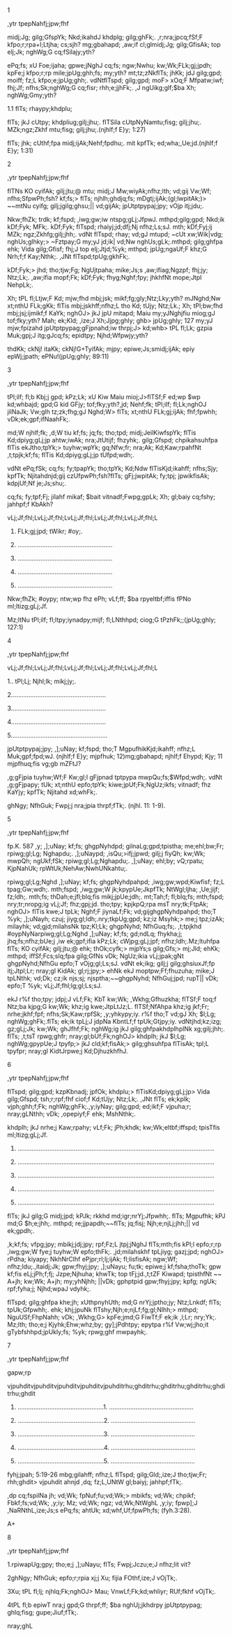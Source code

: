 1

,ytr tpepNahfj;jpw;fhf

midj;Jg; gilg;GfspYk; Nkd;ikahdJ khdplg; gilg;ghFk;. ,r;nra;jpcq;fSf;F kfpo;r;rpa+l;Ltjha; cs;sjh? mg;gbahapd; ,aw;if cl;glmidj;Jg; gilg;GfisAk; top elj;Jk; nghWg;G cq;fSilajy;yth?

ePq;fs; xU Foe;ijaha; gpwe;jNghJ cq;fs; ngw;Nwhu; kw;Wk;FLk;gj;jpdh; kpFe;j kfpo;r;rp mile;jpUg;ghh;fs; my;yth? mt;tz;zNkflTs; jhKk; jdJ gilg;gpd; moiff; fz;L kfpo;e;jpUg;ghh;. vdNtflTspd; gilg;gpd; moF> xOq;F Mfpatw;iwf; fhj;Jf; nfhs;Sk;nghWg;G cq;fisr; rhh;e;jjhFk;. ,J ngUikg;glf;$ba Xh; nghWg;Gmy;yth?

1.1 flTs; rhaypy;khdplu;

flTs; jkJ cUtpy; khdpliug;gilj;jhu;. flTSila cUtpNyNamtu;fisg; gilj;jhu;. MZk;ngz;Zkhf mtu;fisg; gilj;jhu;.(njhlf;f E}y; 1:27)

flTs; jhk; cUthf;fpa midj;ijAk;Nehf;fpdhu;. mit kpfTk; ed;wha;,Ue;jd.(njhlf;f E}y; 1:31)

2

,ytr tpepNahfj;jpw;fhf

flTNs KO cyifAk; gilj;jtu;@ mtu; midj;J Mw;wiyAk;nfhz;lth; vd;gij Vw;Wf; nfhs;SfpwPh;fsh? kf;fs;> flTs; njhlh;ghdjq;fs; mDgtj;ijAk;(gl;lwpitAk;)> ~~mtNu cyifg; gilj;jgilg;ghsu;|| vd;gijAk; jpUtptpypaj;jpy; vOjp itj;jdu;.

Nkw;fhZk; trdk; kf;fspd; ,iwg;gw;iw ntspg;gLj;JfpwJ. mthpd;gilg;gpd; Nkd;ik kDf;Fyk; MFk;. kDf;Fyk; flTspd; rhaiyj;jd;dfj;Nj nfhz;Ls;sJ. mth; kDf;Fyj;ij MZk; ngz;Zkhfg;gilj;jhh;. vdNt flTspd; rhay; vd;gJ mtupd; ~cUt xw;Wik|vdg; nghUs;glhky;> ~Fztpay;G my;yJ jd;ik| vd;Nw nghUs;gLk;.mthpd; gilg;ghfpa ehk; Vida gilg;Gfisf; fhj;J top elj;Jtjd;%yk; mthpd; jpUg;ngaUf;F khz;G Nrh;f;f Kay;Nthk;. ,JNt flTspd;tpUg;gkhFk;.

kDf;Fyk;> jhd; tho;tjw;Fg; NgUjtpaha; mike;Js;s ,aw;ifiag;Ngzpf; fhj;jy; Ntz;Lk;. ,aw;ifia mopf;Fk; kDf;Fyk; fhyg;Nghf;fpy; jhkhfNt mope;Jtpl NehpLk;.

Xh; tPL fl;Ltjw;F Kd; mjw;fhd mbj;jsk; mikf;fg;gly;Ntz;Lky;yth? mJNghd;Nw xt;nthU FLk;gKk; flTis mbj;jskhff;nfhz;L tho Kd; tUjy; Ntz;Lk.; Xh; tPl;bw;fhd mbj;jsj;ijmikf;f KaYk; nghOJ> jkJ jpU mitapd; Maiu my;yJNghjfiu miog;gJ tof;fky;yth? Mah; ek;Kld; ,ize;J Xh;Jjpg;ghly; ghb> jpUg;ghly; 127 my;yJ mjw;fpizahd jpUtptpypag;gFjpnahd;iw thrpj;J> kd;whb> tPL fl;Lk; gzpia Muk;gpj;J itg;gJcq;fs; epidtpy; Njhd;Wfpwjy;yth?

thdKk; ckNj! itaKk; ckNj!G+TyifAk; mjpy; epiwe;Js;smidj;ijAk; epiy epWj;jpath; ePNu!(jpUg;ghly; 89:11)

3

,ytr tpepNahfj;jpw;fhf

tPl;ilf; fl;b Kbj;j gpd; kPz;Lk; xU Kiw Maiu mioj;J>flTSf;F ed;wp $wp kd;whbajd; gpd;G kid GFjy; tof;fky;yth?,jd; Nehf;fk; tPl;ilf; fl;Lk;nghOJ jilNaJk; Vw;glh tz;zk;fhg;gJ Nghd;W> flTs; xt;nthU FLk;gj;ijAk; fhf;fpwhh; vDk;ek;gpf;ifNaahFk;.

md;W njhlf;fk; ,d;W tiu kf;fs; jq;fs; tho;tpd; midj;JeilKiwfspYk; flTis Kd;dpiyg;gLj;jp ahtw;iwAk; nra;JtUtijf; fhzyhk;. gilg;Gfspd; chpikahsuhfpa flTis ekJtho;tpYk;> tuyhw;wpYk; gq;Nfw;fr; nra;Ak; Kd;Kaw;rpahfNt ,t;tpjk;kf;fs; flTis Kd;dpiyg;gLj;jp tUfpd;wdh;.

vdNt ePq;fSk; cq;fs; fy;tpapYk; tho;tpYk; Kd;Ndw flTisKjd;ikahff; nfhs;Sjy; kpfTk; Njitahdnjd;gij czUfpwPh;fsh?flTs; gFj;jwpitAk; fy;tpj; jpwikfisAk; kdpjUf;Nf je;Js;shu;.

cq;fs; fy;tpf;Fj; jilahf mikaf; $bait vitnadf;Fwpg;gpLk; Xh; gl;baiy cq;fshy; jahhpf;f KbAkh?

vLj;Jf;fhl;LvLj;Jf;fhl;LvLj;Jf;fhl;LvLj;Jf;fhl;LvLj;Jf;fhl;L

1. FLk;gj;jpd; tWikr; #oy;.

2. ......................................................

3. ......................................................

4. ......................................................

5. ......................................................

Nkw;fhZk; #oypy; ntw;wp fhz ePh; vLf;ff; $ba rpyeltbf;iffis fPNo ml;ltizg;gLj;Jf.

Mz;ltNu tPl;ilf; fl;ltpy;iynadpy;mijf; fl;LNthhpd; ciog;G tPzhFk;;(jpUg;ghly; 127:1)

4

,ytr tpepNahfj;jpw;fhf

vLj;Jf;fhl;LvLj;Jf;fhl;LvLj;Jf;fhl;LvLj;Jf;fhl;LvLj;Jf;fhl;L

1.. tPl;Lj; Njhl;lk; mikj;jy;.

2......................................................

3......................................................

4......................................................

5.......................................................

jpUtptpypaj;jpy; ,];uNay; kf;fspd; tho;T MgpufhikKjd;ikahff; nfhz;L Muk;gpf;fpd;wJ. (njhlf;f E}y; mjpfhuk; 12)mg;gbahapd; njhlf;f Ehypd; Kjy; 11 mjpfhuq;fis vg;gb mZFtJ?

,g;gFjpia tuyhw;Wf;F Kw;gl;l gFjpnad tptpypa mwpQu;fs;$Wfpd;wdh;. vdNt ,g;gFjpapy; tUk; xt;nthU epfo;tpYk; kiwe;jpUf;Fk;NgUz;ikfs; vitnadf; fhz KaYjy; kpfTk; Njitahd xd;whFk;.

ghNgy; NfhGuk; Fwpj;j nra;jpia thrpf;fTk;. (njhl. 11: 1-9).

5

,ytr tpepNahfj;jpw;fhf

fp.K. 587 ,y; ,];uNay; kf;fs; ghgpNyhdpd; gilnaLg;gpd;tpistha; me;ehl;bw;Fr; rpiwg;gl;Lg; Nghapdu;. ,];uNaypd; ,isQu;>ifj;jpwd; gilj;j fiyQh; kw;Wk; mwpQh; ngUkf;fSk; rpiwg;gl;Lg;Nghapdu;. ,];uNay; ehl;by; vQ;rpatu; KjpNahUk; rpWtUk;NehAw;NwhUNkahtu;.

rpiwg;gl;Lg;Nghd ,];uNay; kf;fs; ghgpNyhdpahpd; ,iwg;gw;wpd;Kiwfisf; fz;L tpag;Gw;wdh;. mth;fspd; ,iwg;gw;W jk;kpypUe;JkpfTk; NtWgl;ljha; ,Ue;jijf; fz;ldh;. mth;fs; thDah;e;jfl;blq;fis mikj;jpUe;jdh;. mt;Tah;f; fl;blq;fs; mth;fspd; nry;tr;nropg;ig vLj;Jf; fhz;gpj;jd. tho;tpy; kpjkpQ;rpa msT nry;tk;FtpAk; nghOJ> flTis kwe;J tpLk; Nghf;F jiynaLf;Fk; vd;gijghgpNyhdpahpd; tho;T %yk; ,];uNayh; czuj; jiyg;gl;ldh;.nry;tkpUg;gpd; kz;iz Msyhk;> me;j tpz;izAk; milayhk; vd;gjd;milahsNk tpz;Kl;Lk; ghgpNyhd; NfhGuq;fs;. ,t;tpjkhd #oypNyNarpiwg;gl;Lg;Nghd ,];uNay; kf;fs; gd;ndLq; fhykha;j; jhq;fs;nfhz;bUe;j ,iw ek;gpf;ifia kPz;Lk; cWjpg;gLj;jpf; nfhz;ldh;.Mz;ltuhfpa flTs; KO cyifAk; gilj;jtu;@ ehk; thOk;cyfk;> mjpYs;s gilg;Gfs;> mj;Jld; ehKk; mthpd; iffSf;Fcs;slq;fpa gilg;GfNs vDk; NgUz;ikia vLj;jpak;gNt ghgpNyhd;NfhGu epfo;T vOjg;gl;Ls;sJ. vdNt ek;ikg; gilj;j gilg;ghsiuxJf;fp itj;Jtpl;Lr; nray;gl KidAk; gl;rj;jpy;> ehNk ekJ moptpw;Ff;fhuzuha; mike;J tpLNthk; vd;Dk; cz;ik njs;sj; njsptha;~~ghgpNyhd; NfhGuj;jpd; rupT|| vDk; epfo;T %yk; vLj;Jf;fhl;lg;gl;Ls;sJ.

ekJ r%f tho;tpy; jdpj;J vLf;Fk; KbT kw;Wk; ,Wkhg;Gfhuzkha; flTSf;F toq;f Ntz;ba kjpg;G kw;Wk; khz;ig kwe;JtpLtJz;L. flTSf;NfAhpa khz;ig jkf;Fr; nrhe;jkhf;fpf; nfhs;Sk;Kaw;rpfSk; ,y;yhkypy;iy. r%f tho;T vd;gJ Xh; $l;Lg; nghWg;ghFk;.flTs; ek;ik tpLj;J jdpNa KbntLf;f tpUk;Gtjpy;iy. vdNtjhd;kz;izg; gz;gLj;Jk; kw;Wk; ghJfhf;Fk; nghWg;ig jkJ gilg;ghfpakhdplhplNk xg;gilj;jhh;. flTs; ,t;tsT rpwg;ghfr; nray;gl;bUf;Fk;nghOJ> khdplh; jkJ $l;Lg; nghWg;gpypUe;J tpyfp;> jkJ cld;kf;fisAk;> gilg;ghsuhfpa flTisAk; tpl;L tpyfpr; nray;gl KidtJrpwe;j Kd;DjhuzkhfhJ.

6

,ytr tpepNahfj;jpw;fhf

flTspd; gilg;gpd; kzpKbnadj; jpfOk; khdplu;> flTisKd;dpiyg;gLj;jp> Vida gilg;Gfspd; tsh;r;rpf;fhf ciof;f Kd;tUjy; Ntz;Lk;. ,JNt flTs; ek;kplk; vjph;ghh;f;Fk; nghWg;ghFk;.,y;iyNay; gilg;gpd; ed;ikf;F vjpuha;r; nray;gLNthh; vDk; ,opepiyf;F ehk; MshNthk;.

khdplh; jkJ nrhe;j Kaw;rpahy; vLf;Fk; jPh;khdk; kw;Wk;eltbf;iffspd; tpisTfis ml;ltizg;gLj;Jf.

1. ................................................................................................................

2. ................................................................................................................

3. ................................................................................................................

4. ................................................................................................................

5. ................................................................................................................

flTs; jkJ gilg;G midj;jpd; kPJk; rkkhd md;igr;nrYj;Jfpwhh;. flTs; Mgpufhk; kPJ md;G $h;e;jhh;. mthpd; re;jjpapdh;~~flTs; jq;fisj; Njh;e;njLj;jhh;|| vd ek;gpdh;.

,k;kf;fs; vfpg;jpy; mbikj;jdj;jpy; rpf;Fz;L jtpj;jNghJ flTs;mth;fis kPl;l epfo;r;rp ,iwg;gw;W fye;j tuyhw;W epfo;thFk;. ,jd;milahskhf tpLjiyg; gazj;jpd; nghOJ> rPdha; kiyapy; NkhNrClhf ePjpr;rl;lj;ijAk; fl;lisfisAk; ngw;Wf; nfhz;ldu;.,itaidj;Jk; gpw;fhyj;jpy; ,];uNayu; fu;tk; epiwe;j kf;fsha;thoTk; gpw kf;fis eLj;jPh;f;fj; Jzpe;Njhuha; khwTk; top tFj;jd.,t;tZF Kiwapd; tpisthfNt ~~ A+jh; kw;Wk; A+jh; my;yhNjhh; ||vDk; gphptpid gpw;fhyj;jpy; kpfg; ngUk; rpf;fyha;j; Njhd;wpaJ vdyhk;.

flTspd; gilg;ghfpa khe;jh; xUthpnyhUth; md;G nrYj;jptho;jy; Ntz;Lnkdf; flTs; tpUk;Gfpwhh;. ehk; khj;jpuNk flTshy;Njh;e;njLf;fg;gl;Nlhh;> mthpd; NguUSf;FhpNahh; vDk; ,Wkhg;G> kpFe;jmd;G FiwTf;F ek;ik ,l;Lr; nry;Yk;. Mz;lth; tho;e;j Kjyhk;Ehw;whz;by; gy];jPdhtpy; epytpa r%f Vw;wj;jho;it gTybfshhpd;jpUkly;fs; %yk; rpwg;ghf mwpayhk;.

7

,ytr tpepNahfj;jpw;fhf

gapw;rp

vjpuhditvjpuhditvjpuhditvjpuhditvjpuhditrhu;ghditrhu;ghditrhu;ghditrhu;ghditrhu;ghdit

1. .................................................1. ................................................

2. .................................................2. ................................................

3. .................................................3. ................................................

4. .................................................4. ................................................

5. .................................................5. ................................................

fyhj;jpah; 5:19-26 mbg;gilahff; nfhz;L flTspd; gilg;Gld;,ize;J tho;tjw;Fr; rhh;ghdit> vjpuhdit ahnjd ,dq; fz;L,UNtW gl;baiyj; jahhpf;fTk;.

,dp cq;fspilNa jh; vd;Wk; fpNuf;fu;vd;Wk;> mbikfs; vd;Wk; chpikf; Fbkf;fs;vd;Wk; ,y;iy; Mz; vd;Wk; ngz; vd;Wk;NtWghL ,y;iy; fpwp];J ,NaRNthL,ize;Js;s ePq;fs; ahtUk; xd;whf,Uf;fpwPh;fs; (fyh.3:28).

A+

8

,ytr tpepNahfj;jpw;fhf

1.rpiwapUg;gpy; tho;e;j ,];uNayu; flTs; Fwpj;Jczu;e;J nfhz;lit vit?

2ghNgy; NfhGuk; epfo;r;rpia xj;j Xu; fijia FOthf,ize;J vOjTk;.

3Xu; tPL fl;lj; njhlq;Fk;nghOJ> Mau; VnwLf;Fk;kd;whliyr; RUf;fkhf vOjTk;.

4tPL fl;b epiwT nra;j gpd;G thrpf;ff; $ba nghUj;jkhdrpy jpUtptpypag; ghlq;fisg; gupe;Jiuf;fTk;.

nray;ghL